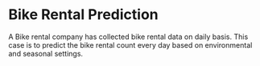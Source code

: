# Bike Rental Prediction
A Bike rental company has collected bike rental data on daily basis. This case is to predict the bike rental count every day based on environmental and seasonal settings.

